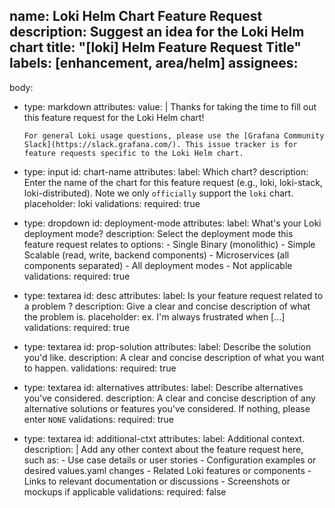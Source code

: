 name: Loki Helm Chart Feature Request
description: Suggest an idea for the Loki Helm chart
title: "[loki] Helm Feature Request Title"
labels: [enhancement, area/helm]
assignees:
  - 
body:
  - type: markdown
    attributes:
      value: |
        Thanks for taking the time to fill out this feature request for the Loki Helm chart!
        
        For general Loki usage questions, please use the [Grafana Community Slack](https://slack.grafana.com/). This issue tracker is for feature requests specific to the Loki Helm chart.

  - type: input
    id: chart-name
    attributes:
      label: Which chart?
      description: Enter the name of the chart for this feature request (e.g., loki, loki-stack, loki-distributed). Note we only `officially` support the `loki` chart.
      placeholder: loki
    validations:
      required: true

  - type: dropdown
    id: deployment-mode
    attributes:
      label: What's your Loki deployment mode?
      description: Select the deployment mode this feature request relates to
      options:
        - Single Binary (monolithic)
        - Simple Scalable (read, write, backend components)
        - Microservices (all components separated)
        - All deployment modes
        - Not applicable
    validations:
      required: true

  - type: textarea
    id: desc
    attributes:
      label: Is your feature request related to a problem ?
      description: Give a clear and concise description of what the problem is.
      placeholder:  ex. I'm always frustrated when [...]
    validations:
      required: true

  - type: textarea
    id: prop-solution
    attributes:
      label: Describe the solution you'd like.
      description: A clear and concise description of what you want to happen.
    validations:
      required: true
      
  - type: textarea
    id: alternatives
    attributes:
      label: Describe alternatives you've considered.
      description: A clear and concise description of any alternative solutions or features you've considered. If nothing, please enter `NONE`
    validations:
      required: true

  - type: textarea
    id: additional-ctxt
    attributes:
      label: Additional context.
      description: |
        Add any other context about the feature request here, such as:
        - Use case details or user stories
        - Configuration examples or desired values.yaml changes
        - Related Loki features or components
        - Links to relevant documentation or discussions
        - Screenshots or mockups if applicable
    validations:
      required: false